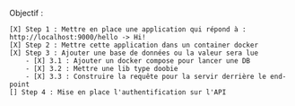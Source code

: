 Objectif : 

    [X] Step 1 : Mettre en place une application qui répond à : http://localhost:9000/hello -> Hi!
    [X] Step 2 : Mettre cette application dans un container docker
    [X] Step 3 : Ajouter une base de données ou la valeur sera lue 
        - [X] 3.1 : Ajouter un docker compose pour lancer une DB
        - [X] 3.2 : Mettre une lib type doobie 
        - [X] 3.3 : Construire la requête pour la servir derrière le end-point
    [] Step 4 : Mise en place l'authentification sur l'API